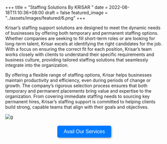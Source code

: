 +++
title  = "Staffing Solutions By KRISAR "
date  = 2022-06-18T11:10:36+08:00
draft = false
featured_image = "../assets/images/featured/6.png"
+++

Krisar’s staffing support solutions are designed to meet the dynamic needs of businesses by offering both temporary and permanent staffing options. Whether companies are seeking to fill short-term roles or are looking for long-term talent, Krisar excels at identifying the right candidates for the job. With a focus on ensuring the correct fit for each position, Krisar’s team works closely with clients to understand their specific requirements and business culture, providing tailored staffing solutions that seamlessly integrate into the organization.

By offering a flexible range of staffing options, Krisar helps businesses maintain productivity and efficiency, even during periods of change or growth. The company’s rigorous selection process ensures that both temporary and permanent placements bring value and expertise to the organization. From covering immediate staffing needs to sourcing key permanent hires, Krisar’s staffing support is committed to helping clients build strong, capable teams that align with their goals and objectives.

![g](https://raw.githubusercontent.com/player1g/krisar-website1/refs/heads/master/static/images/featured/staff.png)


<div style="text-align: center; margin: 20px 0;">
    <a href="mailto:contact@krisar.tech?subject=Enquiry for Staffing Solutions">
        <button style="background-color: #007BFF; color: white; border: none; padding: 10px 20px; font-size: 16px; cursor: pointer; border-radius: 5px; 
                box-shadow: 2px 2px 5px rgba(0, 0, 0, 0.3); transition: background-color 0.3s, box-shadow 0.3s;" 
                onmouseover="this.style.backgroundColor='#000'; this.style.boxShadow='2px 2px 10px rgba(0, 0, 0, 0.5)';" 
                onmouseout="this.style.backgroundColor='#007BFF'; this.style.boxShadow='2px 2px 5px rgba(0, 0, 0, 0.3)';">
            Avail Our Services
        </button>
    </a>
</div>